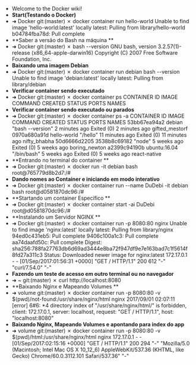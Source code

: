 * Welcome to the Docker wiki!
* **Start(Testando o Docker)** 
* ➜ Docker git:(master) ✗ docker container run hello-world Unable to find image 'hello-world:latest' locally latest: Pulling from library/hello-world b04784fba78d: Pull complete 
* **Saber a versão do Bash na máquina **
* ➜ Docker git:(master) ✗ bash --version GNU bash, version 3.2.57(1)-release (x86_64-apple-darwin16) Copyright (C) 2007 Free Software Foundation, Inc. 
* **Baixando uma imagem Debian** 
* ➜ Docker git:(master) ✗ docker container run debian bash --version Unable to find image 'debian:latest' locally latest: Pulling from library/debian 
* **Verificar container sendo executado** 
* ➜ Docker git:(master) ✗ docker container ps CONTAINER ID IMAGE COMMAND CREATED STATUS PORTS NAMES 
* **Verificar container sendo executado ou parados** 
* ➜ Docker git:(master) ✗ docker container ps -a CONTAINER ID IMAGE COMMAND CREATED STATUS PORTS NAMES 53bb67ea94a2 debian "bash --version" 2 minutes ago Exited (0) 2 minutes ago gifted_mestorf 0970a680a91d hello-world "/hello" 11 minutes ago Exited (0) 11 minutes ago nifty_bhabha 50d6666d2205 3538b8c69182 "node" 5 weeks ago Exited (0) 5 weeks ago boring_newton a2399c94190b ubuntu:16.04 "/bin/bash" 5 weeks ago Exited (0) 5 weeks ago react-native 
* **Entrando no terminal do container **
* ➜ Docker git:(master) ✗ docker run -it debian bash root@765779d8b2d7:/# 
* **Dando nomes ao Container e iniciando em modo interativo** 
* ➜ Docker git:(master) ✗ docker container run --name DuDebi -it debian bash root@d0581870dc96:/# 
* **Startando um container Específico **
* ➜ Docker git:(master) ✗ docker container start -ai DuDebi root@d0581870dc96:/# 
* **Instalando um Servidor NGINX **
* ➜ Docker git:(master) ✗ docker container run -p 8080:80 nginx Unable to find image 'nginx:latest' locally latest: Pulling from library/nginx 94ed0c431eb5: Pull complete 9406c100a1c3: Pull complete aa74daafd50c: Pull complete Digest: sha256:788fa27763db6d69ad3444e8ba72f947df9e7e163bad7c1f5614f8fd27a311c3 Status: Downloaded newer image for nginx:latest 172.17.0.1 - - [01/Sep/2017:01:56:31 +0000] "GET / HTTP/1.1" 200 612 "-" "curl/7.54.0" "-" 
* **Fazendo um teste de acesso em outro terminal ou no navegador** 
* ➜ ~ git:(master) ✗ curl http://localhost:8080
* **Baixando Nginx e Mapeando Volumes **
* ➜ volume git:(master) ✗ docker container run -p 8080:80 -v $(pwd)/not-found:/usr/share/nginx/html nginx 2017/09/01 02:07:11 [error] 6#6: *4 directory index of "/usr/share/nginx/html/" is forbidden, client: 172.17.0.1, server: localhost, request: "GET / HTTP/1.1", host: "localhost:8080" 
* **Baixando Nginx, Mapeando Volumes e apontando para index do app** 
* ➜ volume git:(master) ✗ docker container run -p 8080:80 -v $(pwd)/html:/usr/share/nginx/html nginx 172.17.0.1 - - [01/Sep/2017:02:15:16 +0000] "GET / HTTP/1.1" 200 294 "-" "Mozilla/5.0 (Macintosh; Intel Mac OS X 10_12_6) AppleWebKit/537.36 (KHTML, like Gecko) Chrome/60.0.3112.101 Safari/537.36" "-"
